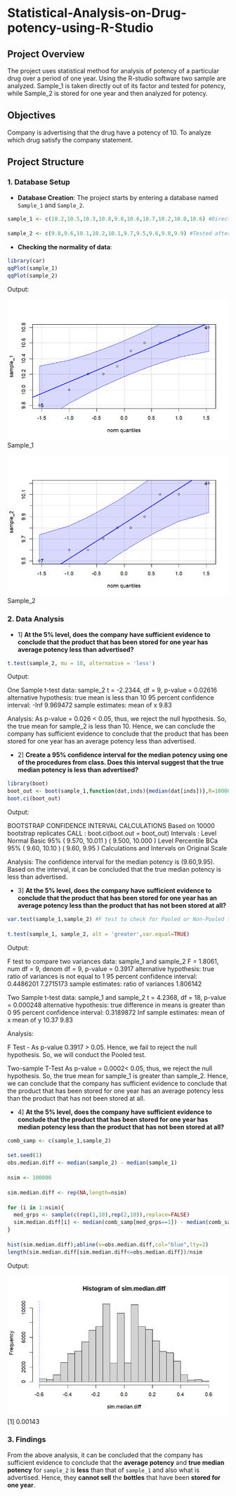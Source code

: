 # Statistical-Analysis-on-Drug-potency-using-R-Studio

## Project Overview

The project uses statistical method for analysis of potency of a particular drug over a period of one year. Using the R-studio software two sample are analyzed. Sample_1 is taken directly out of its factor and tested for potency, while Sample_2 is stored for one year and then analyzed for potency.  

## Objectives

Company is advertising that the drug have a potency of 10. To analyze which drug satisfy the company statement. 

## Project Structure

### 1. Database Setup

- **Database Creation**: The project starts by entering a database named `Sample_1` and `Sample_2`.

```R
sample_1 <- c(10.2,10.5,10.3,10.8,9.8,10.6,10.7,10.2,10.0,10.6) #Directly tested

sample_2 <- c(9.8,9.6,10.1,10.2,10.1,9.7,9.5,9.6,9.8,9.9) #Tested after 1 year
```
- **Checking the normality of data**:

```R
library(car)
qqPlot(sample_1)
qqPlot(sample_2)
```
Output:

![image](https://github.com/Devarbat/Statistical-Analysis-on-Drug-potency-using-R-Studio/blob/29240eea75b1f5d28223ebdf39c1228c37aa36b8/Sample_1.png)
Sample_1

![image_2](https://github.com/Devarbat/Statistical-Analysis-on-Drug-potency-using-R-Studio/blob/29240eea75b1f5d28223ebdf39c1228c37aa36b8/sample_2.png)
Sample_2

### 2. Data Analysis

- 1] **At the 5% level, does the company have sufficient evidence to conclude that the product that has been stored for one year has average potency less than advertised?**

```R
t.test(sample_2, mu = 10, alternative = 'less')
```

Output:

One Sample t-test
data: sample_2
t = -2.2344, df = 9, p-value = 0.02616
alternative hypothesis: true mean is less than 10
95 percent confidence interval:
-Inf 9.969472
sample estimates:
mean of x
9.83

Analysis:
As p-value = 0.026 < 0.05, thus, we reject the null hypothesis. So, the true mean for sample_2 is less than 10. Hence, we can conclude the company has sufficient evidence to conclude that the product that has been stored for one year has an average potency less than advertised.

- 2] **Create a 95% confidence interval for the median potency using one of the procedures from class. Does this interval suggest that the true median potency is less than advertised?**

```R
library(boot)
boot_out <- boot(sample_1,function(dat,inds){median(dat[inds])},R=10000)
boot.ci(boot_out)
```

Output:

BOOTSTRAP CONFIDENCE INTERVAL CALCULATIONS
Based on 10000 bootstrap replicates
CALL :
boot.ci(boot.out = boot_out)
Intervals :
Level Normal Basic
95% ( 9.570, 10.011 ) ( 9.500, 10.000 )
Level Percentile BCa
95% ( 9.60, 10.10 ) ( 9.60, 9.95 )
Calculations and Intervals on Original Scale

Analysis:
The confidence interval for the median potency is (9.60,9.95). Based on the interval, it can be concluded that the true median potency is less than advertised.

- 3] **At the 5% level, does the company have sufficient evidence to conclude that the product that has been stored for one year has an average potency less than the product that has not been stored at all?**

```R
var.test(sample_1,sample_2) #F test to check for Pooled or Non-Pooled test

t.test(sample_1, sample_2, alt = 'greater',var.equal=TRUE)
```

Output:

F test to compare two variances
data: sample_1 and sample_2
F = 1.8061, num df = 9, denom df = 9, p-value = 0.3917
alternative hypothesis: true ratio of variances is not
equal to 1
95 percent confidence interval:
0.4486201 7.2715173
sample estimates:
ratio of variances
1.806142

Two Sample t-test
data: sample_1 and sample_2
t = 4.2368, df = 18, p-value = 0.000248
alternative hypothesis: true difference in means is
greater than 0
95 percent confidence interval:
0.3189872 Inf
sample estimates:
mean of x mean of y
10.37 9.83

Analysis:

F Test -
As p-value 0.3917 > 0.05. Hence, we fail to reject the null hypothesis. So, we will conduct the
Pooled test. 

Two-sample T-Test
As p-value = 0.0002< 0.05, thus, we reject the null hypothesis. So, the true mean for sample_1 is greater than sample_2. Hence, we can conclude that the company has sufficient evidence to conclude that the product that has been stored for one year has an average potency less than the product that has not been stored at all.

- 4] **At the 5% level, does the company have sufficient evidence to conclude that the product that has been stored for one year has median potency less than the product that has not been stored at all?**

```R
comb_samp <- c(sample_1,sample_2)

set.seed(1)
obs.median.diff <- median(sample_2) - median(sample_1)

nsim <- 100000

sim.median.diff <- rep(NA,length=nsim)

for (i in 1:nsim){
  med_grps <- sample(c(rep(1,10),rep(2,10)),replace=FALSE)
  sim.median.diff[i] <- median(comb_samp[med_grps==1]) - median(comb_samp[med_grps==2])
}

hist(sim.median.diff);abline(v=obs.median.diff,col="blue",lty=2)
length(sim.median.diff[sim.median.diff<=obs.median.diff])/nsim
```

Output:

![image_3](https://github.com/Devarbat/Statistical-Analysis-on-Drug-potency-using-R-Studio/blob/29240eea75b1f5d28223ebdf39c1228c37aa36b8/Histogram.png)
[1] 0.00143

### 3. Findings

From the above analysis, it can be concluded that the company has sufficient evidence to conclude that the **average potency** and **true median potency** for `sample_2` is **less** than that of `sample_1` and also what is advertised. Hence, they **cannot sell** the **bottles** that have been **stored for one year**.




